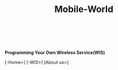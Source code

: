    # <header>Mobile-World</header>

**Programming Your Own Wireless Service(WIS)**
 
 [-Home>]
 [-WIS>]
  [About us>]
 
 
 

